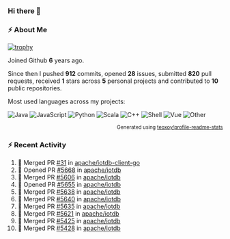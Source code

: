 ### Hi there 👋

### :zap: About Me

[![trophy](https://github-profile-trophy.vercel.app/?username=HTHou&theme=onedark)](https://github.com/ryo-ma/github-profile-trophy)
   
Joined Github **6** years ago.

Since then I pushed **912** commits, opened **28** issues, submitted **820** pull requests, received **1** stars across **5** personal projects and contributed to **10** public repositories.

Most used languages across my projects:

![Java](https://img.shields.io/static/v1?style=flat-square&label=%E2%A0%80&color=555&labelColor=%23b07219&message=Java%EF%B8%B194.4%25)
![JavaScript](https://img.shields.io/static/v1?style=flat-square&label=%E2%A0%80&color=555&labelColor=%23f1e05a&message=JavaScript%EF%B8%B11.4%25)
![Python](https://img.shields.io/static/v1?style=flat-square&label=%E2%A0%80&color=555&labelColor=%233572A5&message=Python%EF%B8%B10.7%25)
![Scala](https://img.shields.io/static/v1?style=flat-square&label=%E2%A0%80&color=555&labelColor=%23c22d40&message=Scala%EF%B8%B10.6%25)
![C++](https://img.shields.io/static/v1?style=flat-square&label=%E2%A0%80&color=555&labelColor=%23f34b7d&message=C%2B%2B%EF%B8%B10.6%25)
![Shell](https://img.shields.io/static/v1?style=flat-square&label=%E2%A0%80&color=555&labelColor=%2389e051&message=Shell%EF%B8%B10.4%25)
![Vue](https://img.shields.io/static/v1?style=flat-square&label=%E2%A0%80&color=555&labelColor=%2341b883&message=Vue%EF%B8%B10.3%25)
![Other](https://img.shields.io/static/v1?style=flat-square&label=%E2%A0%80&color=555&labelColor=%23ededed&message=Other%EF%B8%B11.2%25)

<p align="right"><sub>Generated using <a href="https://github.com/marketplace/actions/profile-readme-stats">teoxoy/profile-readme-stats</a></sub></p>


<!--![](https://github.com/HTHou/HTHou/blob/output/github-contribution-grid-snake.svg)-->

<!--![Haonan Hou's github stats](https://github-readme-stats.vercel.app/api?username=HTHou&count_private=true&show_icons=true&theme=onedark)-->

<!--![Haonan Hou's wakatime stats](https://github-readme-stats.vercel.app/api/wakatime?username=HTHou&layout=compact&theme=onedark)-->

<!--![Top Langs](https://github-readme-stats.vercel.app/api/top-langs/?username=HTHou&theme=onedark&layout=compact)-->

### :zap: Recent Activity
<!--START_SECTION:activity-->
1. 🎉 Merged PR [#31](https://github.com/apache/iotdb-client-go/pull/31) in [apache/iotdb-client-go](https://github.com/apache/iotdb-client-go)
2. 💪 Opened PR [#5668](https://github.com/apache/iotdb/pull/5668) in [apache/iotdb](https://github.com/apache/iotdb)
3. 🎉 Merged PR [#5606](https://github.com/apache/iotdb/pull/5606) in [apache/iotdb](https://github.com/apache/iotdb)
4. 💪 Opened PR [#5655](https://github.com/apache/iotdb/pull/5655) in [apache/iotdb](https://github.com/apache/iotdb)
5. 🎉 Merged PR [#5638](https://github.com/apache/iotdb/pull/5638) in [apache/iotdb](https://github.com/apache/iotdb)
6. 🎉 Merged PR [#5640](https://github.com/apache/iotdb/pull/5640) in [apache/iotdb](https://github.com/apache/iotdb)
7. 🎉 Merged PR [#5635](https://github.com/apache/iotdb/pull/5635) in [apache/iotdb](https://github.com/apache/iotdb)
8. 🎉 Merged PR [#5621](https://github.com/apache/iotdb/pull/5621) in [apache/iotdb](https://github.com/apache/iotdb)
9. 🎉 Merged PR [#5425](https://github.com/apache/iotdb/pull/5425) in [apache/iotdb](https://github.com/apache/iotdb)
10. 🎉 Merged PR [#5428](https://github.com/apache/iotdb/pull/5428) in [apache/iotdb](https://github.com/apache/iotdb)
<!--END_SECTION:activity-->

<!--
**HTHou/HTHou** is a ✨ _special_ ✨ repository because its `README.md` (this file) appears on your GitHub profile.

Here are some ideas to get you started:

- 🔭 I’m currently working on ...
- 🌱 I’m currently learning ...
- 👯 I’m looking to collaborate on ...
- 🤔 I’m looking for help with ...
- 💬 Ask me about ...
- 📫 How to reach me: ...
- 😄 Pronouns: ...
- ⚡ Fun fact: ...
-->
